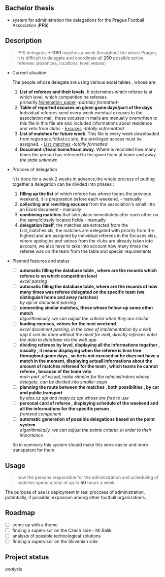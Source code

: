 ## **Bachelor thesis**
 - system for administration the delegations for the Prague Football Association (**PFS**)

## Description
> PFS delegates **+-350** matches a week throughout the whole Prague, it is difficult to delegate and coordinate all **250** possible active referees (absences, locations, level,vetoes)

- Current situation

  The people whose delegate are using various excel tables , whose are: 

  1. **List of referees and their levels**. It determines which referee is at which level, which competition he referees primarily.[Nomination_paper](materials_used_by_pfs/Nomination_paper.xlsx) -_partially formatted_- 
  2. **Table of reported excuses on given game days/part of the days** .     Individual referees send every week eventual excuses to the association mail, those excuses in mails are manually overwritten to this file.In this file are also included informations about residence and veto from clubs  - [Excuses](materials_used_by_pfs/Excuses.xlsx) -_totally unformatted_
  3. **List of matches for future week**. This file is every week downloaded from registrace.fotbal.cz site, the privileged access must be assigned. - [List_matches](
materials_used_by_pfs/List_matches.xls) -_totally formatted_ 
  4. **Document r/team home/team away**. Where is recorded how many times the person has refereed to the given team at home and away. -_the state unknown_

- Procces of delegation

  it is done for a week 2 weeks in advance,the whole process of putting together a delegation can be divided into phases : 

  1. **filling up the list** of which referee has whose teams the previous weekend, it is preparation before each weekend,  - manually
  2. **collecting and rewriting excuses** from the association's email into an Excel document - manually 
  3. **combining matches** that take place immediately after each other on the same/closely located fields - manually
  4. **delegation itself**,
the matches are extracted from the List_matches.xls, the matches are delegated with priority from the highest and are assigned by individual referees in the Excuses.xlsx, where apologies and vetoes from the clubs are already taken into account, we also have to take into account how many times the referee was on the team from the table and special requirements.

- Planned features and status 
  - [ ] **automatic filling the database table , where are the records which referee is on which competition level**   
  _excel parsing_
  - [ ] **automatic filling the database table, where are the records of how many times was referee delegated on the specific team (we distinguish home and away matches)**     
  _by api or document parsing_
  - [ ] **connecting similar matches, these whose follow-up
  some other match**   
  _algorithmically, we can adjust the criteria when they are similar_
  - [ ]  **loading excuses, vetoes for the next weekend**   
  _excel document parsing, in the case of implementation by a web app it can be done without the need for mail, directly referees enter the data to database via the web app_ 
  - [ ] **dividing referees by level, displaying all the informations together , visually , it means displaying when the referee is time free throughout game days , so he is not excused or he does not have a match in the moment, displaying actuall informations about the amount of matches refereed for the team , which teams he cannot referee , because of the team veto**  
_main part ,all visual, make simpler for the administrators whose delegate, can be divided into smaller steps_
  - [ ] **planning the route between the matches , both possiblities , by car and public transport**  
_by idos.cz api and mapy.cz api whose are free to use_
  - [ ] **personal card of referee , displaying schedule of the weekend and all the informations for the specific person**  
  _frontend component_
  - [ ] **automatic generation of possible delegations based on the point system**    
  _algorithmically, we can adjust the points criteria, in order to their importance_

  So in summary this system should make this work        easier and more transparent for them.


## Usage
> now the persons responsible for the administration and scheduling of matches spend a total of up to **50** hours a week.

The purpose of use is deployment in real proccess of administration, potentially, if possible, expansion among other football organizations.



## Roadmap
- [ ] come up with a theme
- [ ] finding a supervisor on the Czech side - Mr.Balík
- [ ] analysis of possible technological solutions
- [ ] finding a supervisor on the Slovenian side

## Project status
_analysis_
